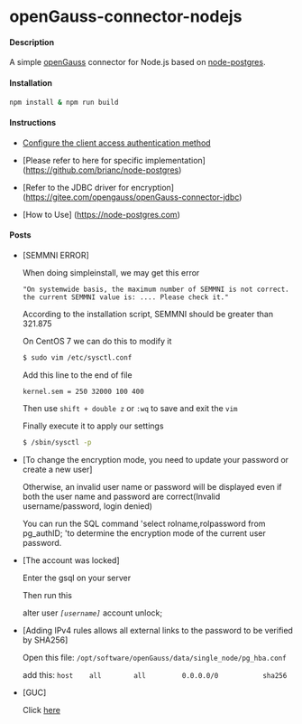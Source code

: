 # openGauss-connector-nodejs

#### Description
A simple [openGauss](https://opengauss.org) connector for Node.js based on [node-postgres](https://github.com/brianc/node-postgres).

#### Installation

```bash
npm install & npm run build
```

#### Instructions

- [Configure the client access authentication method](https://opengauss.org/zh/docs/2.0.1/docs/Developerguide/%E9%85%8D%E7%BD%AE%E5%AE%A2%E6%88%B7%E7%AB%AF%E6%8E%A5%E5%85%A5%E8%AE%A4%E8%AF%81.html)
- [Please refer to here for specific implementation]
  (https://github.com/brianc/node-postgres)
- [Refer to the JDBC driver for encryption]
  (https://gitee.com/opengauss/openGauss-connector-jdbc)

- [How to Use]
   (https://node-postgres.com)

#### Posts


- [SEMMNI ERROR]

  When doing simpleinstall, we may get this error
  
  `"On systemwide basis, the maximum number of SEMMNI is not correct. the current SEMMNI value is: .... Please check it."`

  According to the installation script, SEMMNI should be greater than 321.875

  On CentOS 7 we can do this to modify it
  ``` bash
  $ sudo vim /etc/sysctl.conf
  ```
  Add this line to the end of file

  `kernel.sem = 250 32000 100 400`

  Then use `shift + double z` or `:wq` to save and exit the `vim`

  Finally execute it to apply our settings
  ``` bash
  $ /sbin/sysctl -p 
  ```

- [To change the encryption mode, you need to update your password or create a new user]

  Otherwise, an invalid user name or password will be displayed even if both the user name and password are correct(Invalid username/password, login denied)

  You can run the SQL command 'select rolname,rolpassword from pg_authID; 'to determine the encryption mode of the current user password.

- [The account was locked]

  Enter the gsql on your server

  Then run this

  alter user <i>`[username]`</i> account unlock;

- [Adding IPv4 rules allows all external links to the password to be verified by SHA256]

  Open this file: `/opt/software/openGauss/data/single_node/pg_hba.conf`

  add this:     `host    all        all         0.0.0.0/0           sha256 `

- [GUC]
  
  Click [here](https://opengauss.org/zh/docs/1.0.0/docs/Quickstart/GUC%E5%8F%82%E6%95%B0%E8%AF%B4%E6%98%8E.html)

